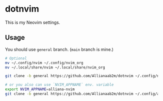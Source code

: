 # dotnvim

This is my Neovim settings.

## Usage

You should use `general` branch. (`main` branch is mine.)

```bash
# Optional
mv ~/.config/nvim ~/.config/nvim_org
mv ~/.local/share/nvim ~/.local/share/nvim_org

git clone -b general https://github.com/Allianaab2m/dotnvim ~/.config/nvim

# or you also can use `NVIM_APPNAME` env. variable
export NVIM_APPNAME=alliana-nvim
git clone -b general https://github.com/Allianaab2m/dotnvim ~/.config/alliana-nvim
```
